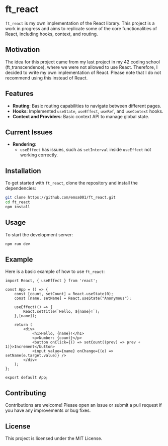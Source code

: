 # ft_react

`ft_react` is my own implementation of the React library. This project is a work in progress and aims to replicate some of the core functionalities of React, including hooks, context, and routing.

## Motivation

The idea for this project came from my last project in my 42 coding school (ft_transcendence), where we were not allowed to use React. Therefore, I decided to write my own implementation of React. Please note that I do not recommend using this instead of React.

## Features

- **Routing**: Basic routing capabilities to navigate between different pages.
- **Hooks**: Implemented `useState`, `useEffect`, `useRef`, and `useContext` hooks.
- **Context and Providers**: Basic context API to manage global state.

## Current Issues

- **Rendering**: 
  - `useEffect` has issues, such as `setInterval` inside `useEffect` not working correctly.

## Installation

To get started with `ft_react`, clone the repository and install the dependencies:

```bash
git clone https://github.com/emsa001/ft_react.git
cd ft_react
npm install
```

## Usage

To start the development server:

```bash
npm run dev
```

## Example

Here is a basic example of how to use `ft_react`:

```tsx
import React, { useEffect } from 'react';

const App = () => {
    const [count, setCount] = React.useState(0);
    const [name, setName] = React.useState("Anonymous");

    useEffect(() => {
        React.setTitle(`Hello, ${name}!`);
    },[name]);

    return (
        <div>
            <h1>Hello, {name}!</h1>
            <p>Number: {count}</p>
            <button onClick={() => setCount((prev) => prev + 1)}>Increment</button>
            <input value={name} onChange={(e) => setName(e.target.value)} />
        </div>
    );
};

export default App;
```

## Contributing

Contributions are welcome! Please open an issue or submit a pull request if you have any improvements or bug fixes.

## License

This project is licensed under the MIT License.
